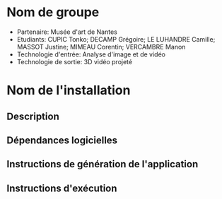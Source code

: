 # Nom de groupe

- Partenaire: Musée d'art de Nantes
- Etudiants: CUPIC Tonko; DECAMP Grégoire; LE LUHANDRE Camille; MASSOT Justine; MIMEAU Corentin; VERCAMBRE Manon
- Technologie d'entrée: Analyse d'image et de vidéo
- Technologie de sortie: 3D vidéo projeté

# Nom de l'installation

## Description

## Dépendances logicielles

## Instructions de génération de l'application

## Instructions d'exécution
